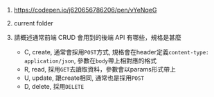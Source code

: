 1. https://codepen.io/j620656786206/pen/vYeNqeG

2. current folder

3. 請概述通常前端 CRUD 會用到的後端 API 有哪些，規格是甚麼
    - C, create, 通常會採用`POST`方式, 規格會在header定義`content-type: application/json`, 參數在`body`帶上相對應的格式
    - R, read, 採用`GET`去讀取資料，參數會以params形式帶上
    - U, update, 跟create相同, 通常也是採用`POST`
    - D, delete, 採用`DELETE`
